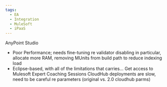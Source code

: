 ```yaml
---
tags:
  - EA
  - Integration
  - MuleSoft
  - iPaaS
---
```

AnyPoint Studio
- Poor Performance; needs fine-tuning re validator disabling in particular, allocate more RAM, removing MUnits from build path to reduce indexing load
- Eclipse-based, with all of the limitations that carries...
Get access to Mulesoft Expert Coaching Sessions
CloudHub deployments are slow, need to be careful re parameters (original vs. 2.0 cloudhub parms)